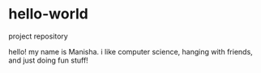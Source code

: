 # hello-world
project repository

hello! my name is Manisha. i like computer science, hanging with friends, and just doing fun stuff!
